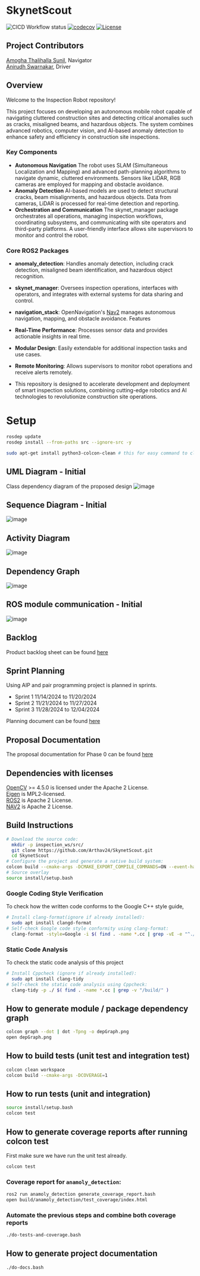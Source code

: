 # SkynetScout
![CICD Workflow status](https://github.com/Arthav24/SkynetScout/actions/workflows/run-unit-test-and-upload-codecov.yml/badge.svg)  [![codecov](https://codecov.io/gh/Arthav24/SkynetScout/graph/badge.svg?token=0MB8LNC5Y1)](https://codecov.io/gh/Arthav24/SkynetScout) [![License](https://img.shields.io/badge/license-APACHE2.0-blue.svg)](LICENSE)

## Project Contributors
[Amogha Thalihalla Sunil](https://github.com/amoghatsunil),
Navigator
<br>[Anirudh Swarnakar](https://github.com/Arthav24), Driver


## Overview
Welcome to the Inspection Robot repository!

This project focuses on developing an autonomous mobile robot capable of navigating cluttered construction sites and detecting critical anomalies such as cracks, misaligned beams, and hazardous objects. The system combines advanced robotics, computer vision, and AI-based anomaly detection to enhance safety and efficiency in construction site inspections.

### Key Components
- **Autonomous Navigation**
The robot uses SLAM (Simultaneous Localization and Mapping) and advanced path-planning algorithms to navigate dynamic, cluttered environments.
Sensors like LiDAR, RGB cameras are employed for mapping and obstacle avoidance.
- **Anomaly Detection**
AI-based models are used to detect structural cracks, beam misalignments, and hazardous objects. Data from cameras, LiDAR is processed for real-time detection and reporting.
- **Orchestration and Communication**
The skynet_manager package orchestrates all operations, managing inspection workflows, coordinating subsystems, and communicating with site operators and third-party platforms.
A user-friendly interface allows site supervisors to monitor and control the robot.
### **Core ROS2 Packages**
- **anomaly_detection**: Handles anomaly detection, including crack detection, misaligned beam identification, and hazardous object recognition.
- **skynet_manager**: Oversees inspection operations, interfaces with operators, and integrates with external systems for data sharing and control.
- **navigation_stack**: OpenNavigation's [Nav2](https://www.opennav.org/) manages autonomous navigation, mapping, and obstacle avoidance.
Features
- **Real-Time Performance**: Processes sensor data and provides actionable insights in real time.
- **Modular Design**: Easily extendable for additional inspection tasks and use cases.
- **Remote Monitoring**: Allows supervisors to monitor robot operations and receive alerts remotely.

- This repository is designed to accelerate development and deployment of smart inspection solutions, combining cutting-edge robotics and AI technologies to revolutionize construction site operations.

# Setup
```bash
rosdep update
rosdep install --from-paths src --ignore-src -y

sudo apt-get install python3-colcon-clean # this for easy command to clean workspace
```

## UML Diagram - Initial
Class dependency diagram of the proposed design
![image](https://github.com/Arthav24/SkynetScout/blob/sprint1/UML/revised/UML_revised.svg)

## Sequence Diagram - Initial
![image](https://github.com/Arthav24/SkynetScout/blob/sprint1/UML/revised/SequenceDiagram.png)

## Activity Diagram
![image](https://github.com/Arthav24/SkynetScout/blob/sprint1/UML/initial/Activity.svg)

## Dependency Graph
![image](https://github.com/Arthav24/SkynetScout/blob/sprint1/screenshots/depGraph.png)

## ROS module communication - Initial 
![image](https://github.com/Arthav24/SkynetScout/blob/sprint1/UML/initial/ROS_comm.svg)

## Backlog
Product backlog sheet can be found [here](https://umd0-my.sharepoint.com/:x:/g/personal/aniswa_umd_edu/EYVlvxucsS9AoDJi-Hb2Vg8Bc-rh3_DI1Xda5q9So6VFAA?e=bYEpLH&nav=MTVfezMxNTExODU5LUVGMTYtNDQ1OC05QjM0LTIzMzYxNzA3NkQ1NX0)

## Sprint Planning
Using AIP and pair programming project is planned in sprints.
- Sprint 1 11/14/2024 to 11/20/2024
- Sprint 2 11/21/2024 to 11/27/2024
- Sprint 3 11/28/2024 to 12/04/2024

Planning document can be found [here](https://umd0-my.sharepoint.com/:w:/g/personal/aniswa_umd_edu/Ea2nl0-B74VPrtfKL6HL5icBINMij0fw4KHIhCu9YgxoIg?e=M7oarH)

## Proposal Documentation
The proposal documentation for Phase 0 can be found [here](https://umd0-my.sharepoint.com/:b:/g/personal/aniswa_umd_edu/EaGihlp4oVxEorLV7okp_Y8Bgcndar9_CKrkEHib7L6fNw?e=IfWypV)


## Dependencies with licenses
[OpenCV](https://github.com/opencv/opencv) >= 4.5.0 is licensed under the Apache 2 License.
<br> [Eigen](https://github.com/OPM/eigen3/tree/master) is MPL2-licensed.
<br> [ROS2](https://docs.ros.org/en/humble/index.html) is Apache 2 License.
<br> [NAV2](https://docs.nav2.org/) is Apache 2 License.

## Build Instructions

```bash
# Download the source code:
  mkdir -p inspection_ws/src/ 
  git clone https://github.com/Arthav24/SkynetScout.git
  cd SkynetScout
# Configure the project and generate a native build system:
colcon build --cmake-args -DCMAKE_EXPORT_COMPILE_COMMANDS=ON --event-handlers console_cohesion+
# Source overlay
source install/setup.bash
```
### Google Coding Style Verification
To check how the written code conforms to the Google C++ style guide, 

```sh
# Install clang-format(ignore if already installed):
  sudo apt install clangd-format
# Self-check Google code style conformity using clang-format:
  clang-format -style=Google -i $( find . -name *.cc | grep -vE -e "^./build/" )
```

### Static Code Analysis
To check the static code analysis of this project
```sh
# Install Cppcheck (ignore if already installed):
  sudo apt install clang-tidy
# Self-check the static code analysis using Cppcheck:
  clang-tidy -p ./ $( find . -name *.cc | grep -v "/build/" )
```
## How to generate module / package dependency graph

``` bash
colcon graph --dot | dot -Tpng -o depGraph.png
open depGraph.png
```

## How to build tests (unit test and integration test)
```bash
colcon clean workspace
colcon build --cmake-args -DCOVERAGE=1 
```

## How to run tests (unit and integration)

```bash
source install/setup.bash
colcon test
```

## How to generate coverage reports after running colcon test

First make sure we have run the unit test already.

```bash
colcon test
```

### Coverage report for `anamoly_detection`:

``` bash
ros2 run anamoly_detection generate_coverage_report.bash
open build/anamoly_detection/test_coverage/index.html
```

### Automate the previous steps and combine both coverage reports

``` bash
./do-tests-and-coverage.bash
```

## How to generate project documentation
``` bash
./do-docs.bash
``` 
